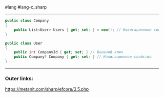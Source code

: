 #lang #lang-c_sharp 

---
```csharp
public class Company
{
    public List<User> Users { get; set; } = new(); // Навигационное свойство
}

public class User
{
    public int CompanyId { get; set; } // Внешний ключ
    public Company? Company { get; set; } // Навигационное свойство
}
```
---
### Outer links:
https://metanit.com/sharp/efcore/3.5.php